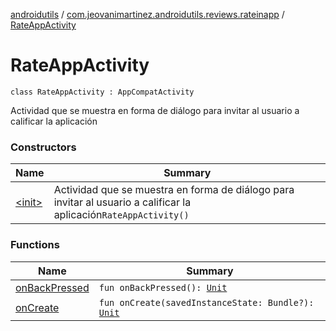 [androidutils](../../index.md) / [com.jeovanimartinez.androidutils.reviews.rateinapp](../index.md) / [RateAppActivity](./index.md)

# RateAppActivity

`class RateAppActivity : AppCompatActivity`

Actividad que se muestra en forma de diálogo para invitar al usuario a calificar la aplicación

### Constructors

| Name | Summary |
|---|---|
| [&lt;init&gt;](-init-.md) | Actividad que se muestra en forma de diálogo para invitar al usuario a calificar la aplicación`RateAppActivity()` |

### Functions

| Name | Summary |
|---|---|
| [onBackPressed](on-back-pressed.md) | `fun onBackPressed(): `[`Unit`](https://kotlinlang.org/api/latest/jvm/stdlib/kotlin/-unit/index.html) |
| [onCreate](on-create.md) | `fun onCreate(savedInstanceState: Bundle?): `[`Unit`](https://kotlinlang.org/api/latest/jvm/stdlib/kotlin/-unit/index.html) |

